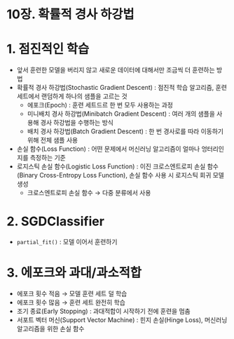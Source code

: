 # 10장. 확률적 경사 하강법

# 1. 점진적인 학습

- 앞서 훈련한 모델을 버리지 않고 새로운 데이터에 대해서만 조금씩 더 훈련하는 방법
- 확률적 경사 하강법(Stochastic Gradient Descent) : 점진적 학습 알고리즘, 훈련 세트에서 랜덤하게 하나의 샘플을 고르는 것
    - 에포크(Epoch) : 훈련 세트드르 한 번 모두 사용하는 과정
    - 미니배치 경사 하강법(Minibatch Gradient Descent) : 여러 개의 샘플을 사용해 경사 하강법을 수행하는 방식
    - 배치 경사 하강법(Batch Gradient Descent) : 한 번 경사로를 따라 이동하기 위해 전체 샘플 사용
- 손실 함수(Loss Function) : 어떤 문제에서 머신러닝 알고리즘이 얼마나 엉터리인지를 측정하는 기준
- 로지스틱 손실 함수(Logistic Loss Function) : 이진 크로스엔트로피 손실 함수(Binary Cross-Entropy Loss Function), 손실 함수 사용 시 로지스틱 회귀 모델 생성
    - 크로스엔트로피 손실 함수 → 다중 분류에서 사용

# 2. SGDClassifier

- `partial_fit()` : 모델 이어서 훈련하기

# 3. 에포크와 과대/과소적합

- 에포크 횟수 적음 → 모델 훈련 세트 덜 학습
- 에포크 횟수 많음 → 훈련 세트 완전히 학습
- 조기 종료(Early Stopping) : 과대적합이 시작하기 전에 훈련을 멈춤
- 서포트 벡터 머신(Support Vector Machine) : 힌지 손실(Hinge Loss), 머신러닝 알고리즘을 위한 손실 함수